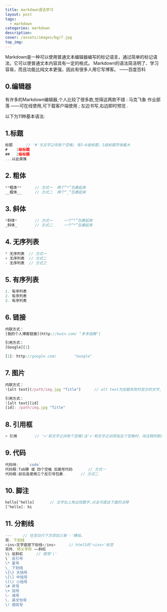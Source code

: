 ```yaml
---
title: markdown语法学习
layout: post
tags: 
  - markdown
categories: markdown
description: 
cover: /assets/images/bg/7.jpg
top_img: 
---
```


Markdown是一种可以使用普通文本编辑器编写的标记语言，通过简单的标记语法，它可以使普通文本内容具有一定的格式。 Markdown的语法简洁明了、学习容易，而且功能比纯文本更强，因此有很多人用它写博客。 ——百度百科

## 0.编辑器

有许多的Markdown编辑器,个人比较了很多款,觉得这两款不错 : 马克飞象 作业部落 ——可在线使用,可下载客户端使用 ; 左边书写,右边即时预览 .

以下为11种基本语法:

## 1.标题

```js
标题		// '#'与文字之间有个空格; 有1~6级标题，1级标题字体最大
#    1级标题
##   2级标题
...以此类推
```

## 2. 粗体

```js
**粗体**		// 方式一	两个“*”包裹起来
__粗体__		// 方式二	两个“_”包裹起来
```

## 3. 斜体

```js
*斜体*		// 方式一     一个“*”包裹起来
_斜体_		// 方式二     一个“*”包裹起来
```

## 4. 无序列表

```js
* 无序列表	// 方式一
+ 无序列表	// 方式二
- 无序列表	// 方式三
```

## 5. 有序列表

```js
1. 有序列表
2. 有序列表
3. 有序列表
```

## 6. 链接

```js
内联方式：
[我的个人博客链接](http://kw1n.com/ "多多指教")

引用方式：
[Google][1]

[1]: http://google.com/        "Google"
```

## 7. 图片
```js
内联方式：
![alt text](/path/img.jpg "Title")		// alt text为加载失败时显示的文字, Title为鼠标悬停在图片上显示的文字

引用方式：
![alt text][id] 
[id]: /path/img.jpg "Title"
```

## 8. 引用框
```js
> 引用		// '>'和文字之间有个空格(当'>'和文字之间添加五个空格时，块注释的颜色会有变化)
```

## 9. 代码

```js
代码块:	`code`
代码框:Tab键 或 四个空格 后面写代码		// 方式一
代码框:前后各使用三个反引号包裹.		// 方式二
```

## 10. 脚注
```js
hello[^hello]		// 文字右上角出现数字,点击可直达下面的注释
[^hello]: hi
```

## 11. 分割线
```js
---		// 在空白行下方添加三条'-'横线。
另. 下划线
<ins>文字底部下划线</ins>		// html5的'<ins>'标签
另外. 转义字符 ——斜杠
\\ 反斜杠		// 使用'\'
\` 反引号
\* 星号
\_ 下划线
\{\} 大括号
\[\] 中括号
\(\) 小括号
\# 井号
\+ 加号
\- 减号
\. 英文句号
\! 感叹号
```